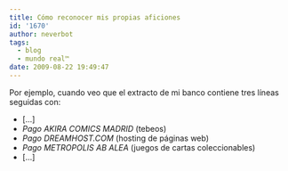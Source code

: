 ```yaml
---
title: Cómo reconocer mis propias aficiones
id: '1670'
author: neverbot
tags:
  - blog
  - mundo real™
date: 2009-08-22 19:49:47
---
```


Por ejemplo, cuando veo que el extracto de mi banco contiene tres líneas seguidas con:

* \[...\]
* _Pago AKIRA COMICS MADRID_ (tebeos)
* _Pago DREAMHOST.COM_ (hosting de páginas web)
* _Pago METROPOLIS AB ALEA_ (juegos de cartas coleccionables)
* \[...\]
